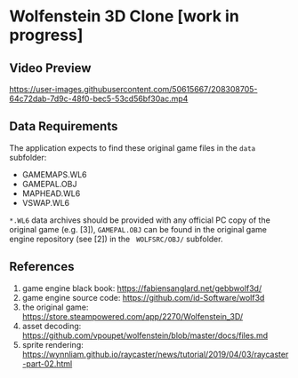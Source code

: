 # Wolfenstein 3D Clone [work in progress]

## Video Preview
https://user-images.githubusercontent.com/50615667/208308705-64c72dab-7d9c-48f0-bec5-53cd56bf30ac.mp4

## Data Requirements
The application expects to find these original game files in the `data` subfolder:
* GAMEMAPS.WL6
* GAMEPAL.OBJ
* MAPHEAD.WL6
* VSWAP.WL6

`*.WL6` data archives should be provided with any official PC copy of the original game (e.g. [3]), `GAMEPAL.OBJ` can be found in the original game engine repository (see [2]) in the ` WOLFSRC/OBJ/` subfolder.

## References
1. game engine black book: https://fabiensanglard.net/gebbwolf3d/
2. game engine source code: https://github.com/id-Software/wolf3d
3. the original game: https://store.steampowered.com/app/2270/Wolfenstein_3D/
4. asset decoding: https://github.com/vpoupet/wolfenstein/blob/master/docs/files.md
5. sprite rendering: https://wynnliam.github.io/raycaster/news/tutorial/2019/04/03/raycaster-part-02.html
